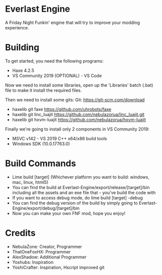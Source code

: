 # Everlast Engine
A Friday Night Funkin' engine that will try to improve your modding experience.

# Building
To get started, you need the following programs:
- Haxe 4.2.5
- VS Community 2019
(OPTIONAL) - VS Code

Now we need to install some libraries, open up the 'Libraries' batch (.bat) file to make it install the required files.

Then we need to install some gits:
Git: https://git-scm.com/download
- haxelib git faxe https://github.com/uhrobots/faxe
- haxelib git linc_luajit https://github.com/nebulazorua/linc_luajit.git
- haxelib git hxvm-luajit https://github.com/nebulazorua/hxvm-luajit

Finally we're going to install only 2 components in VS Community 2019:
- MSVC v142 - VS 2019 C++ x64/x86 build tools
- Windows SDK (10.0.17763.0)

# Build Commands
- Lime build [target] (Whichever platform you want to build: windows, mac, linux, html5)
- You can find the build at Everlast-Engine/export/release/[target]/bin including all the assets and an exe file that -  you've build the code with
- If you want to access debug mode, do lime build [target] -debug
- You can find the debug version of the build by simply going to Everlast-Engine/export/debug/[target]/bin
- Now you can make your own FNF mod, hope you enjoy!

# Credits
- NebulaZone: Creator, Programmer
- ThatOneFoxHX: Programmer
- AlexShadow: Additional Programmer
- Yoshubs: Inspiration
- YoshiCrafter: Inspiration, Hscript improved git